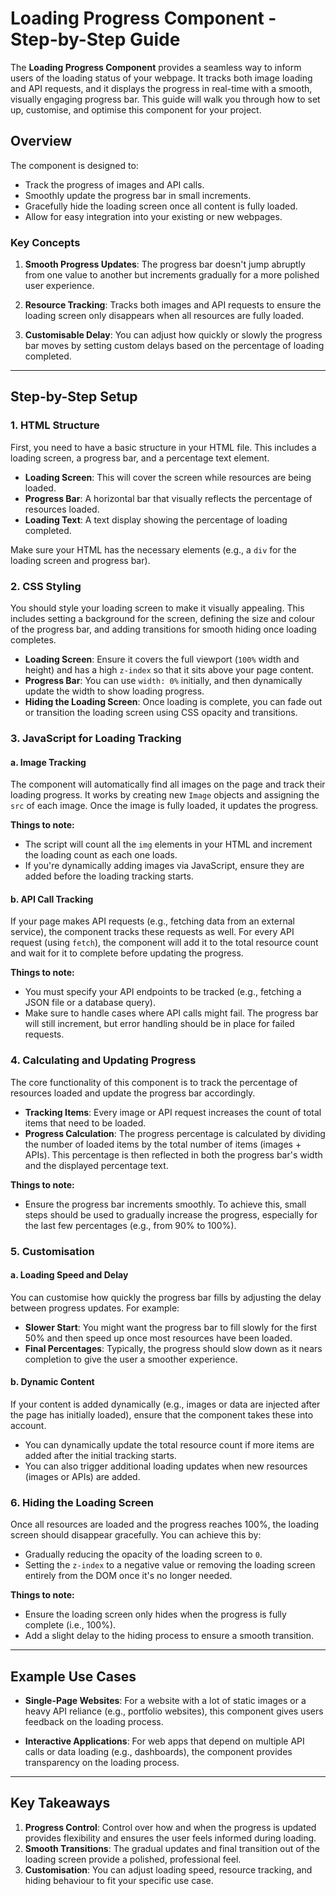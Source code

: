 # Loading Progress Component - Step-by-Step Guide

The **Loading Progress Component** provides a seamless way to inform users of the loading status of your webpage. It tracks both image loading and API requests, and it displays the progress in real-time with a smooth, visually engaging progress bar. This guide will walk you through how to set up, customise, and optimise this component for your project.

## Overview

The component is designed to:
- Track the progress of images and API calls.
- Smoothly update the progress bar in small increments.
- Gracefully hide the loading screen once all content is fully loaded.
- Allow for easy integration into your existing or new webpages.

### Key Concepts

1. **Smooth Progress Updates**: The progress bar doesn't jump abruptly from one value to another but increments gradually for a more polished user experience.

2. **Resource Tracking**: Tracks both images and API requests to ensure the loading screen only disappears when all resources are fully loaded.

3. **Customisable Delay**: You can adjust how quickly or slowly the progress bar moves by setting custom delays based on the percentage of loading completed.

---

## Step-by-Step Setup

### 1. **HTML Structure**

First, you need to have a basic structure in your HTML file. This includes a loading screen, a progress bar, and a percentage text element.

- **Loading Screen**: This will cover the screen while resources are being loaded.
- **Progress Bar**: A horizontal bar that visually reflects the percentage of resources loaded.
- **Loading Text**: A text display showing the percentage of loading completed.

Make sure your HTML has the necessary elements (e.g., a `div` for the loading screen and progress bar).

### 2. **CSS Styling**

You should style your loading screen to make it visually appealing. This includes setting a background for the screen, defining the size and colour of the progress bar, and adding transitions for smooth hiding once loading completes.

- **Loading Screen**: Ensure it covers the full viewport (`100%` width and height) and has a high `z-index` so that it sits above your page content.
- **Progress Bar**: You can use `width: 0%` initially, and then dynamically update the width to show loading progress.
- **Hiding the Loading Screen**: Once loading is complete, you can fade out or transition the loading screen using CSS opacity and transitions.

### 3. **JavaScript for Loading Tracking**

#### a. **Image Tracking**
The component will automatically find all images on the page and track their loading progress. It works by creating new `Image` objects and assigning the `src` of each image. Once the image is fully loaded, it updates the progress.

**Things to note:**
- The script will count all the `img` elements in your HTML and increment the loading count as each one loads.
- If you're dynamically adding images via JavaScript, ensure they are added before the loading tracking starts.

#### b. **API Call Tracking**
If your page makes API requests (e.g., fetching data from an external service), the component tracks these requests as well. For every API request (using `fetch`), the component will add it to the total resource count and wait for it to complete before updating the progress.

**Things to note:**
- You must specify your API endpoints to be tracked (e.g., fetching a JSON file or a database query).
- Make sure to handle cases where API calls might fail. The progress bar will still increment, but error handling should be in place for failed requests.

### 4. **Calculating and Updating Progress**

The core functionality of this component is to track the percentage of resources loaded and update the progress bar accordingly.

- **Tracking Items**: Every image or API request increases the count of total items that need to be loaded.
- **Progress Calculation**: The progress percentage is calculated by dividing the number of loaded items by the total number of items (images + APIs). This percentage is then reflected in both the progress bar's width and the displayed percentage text.

**Things to note:**
- Ensure the progress bar increments smoothly. To achieve this, small steps should be used to gradually increase the progress, especially for the last few percentages (e.g., from 90% to 100%).

### 5. **Customisation**

#### a. **Loading Speed and Delay**
You can customise how quickly the progress bar fills by adjusting the delay between progress updates. For example:
- **Slower Start**: You might want the progress bar to fill slowly for the first 50% and then speed up once most resources have been loaded.
- **Final Percentages**: Typically, the progress should slow down as it nears completion to give the user a smoother experience.

#### b. **Dynamic Content**
If your content is added dynamically (e.g., images or data are injected after the page has initially loaded), ensure that the component takes these into account.

- You can dynamically update the total resource count if more items are added after the initial tracking starts.
- You can also trigger additional loading updates when new resources (images or APIs) are added.

### 6. **Hiding the Loading Screen**

Once all resources are loaded and the progress reaches 100%, the loading screen should disappear gracefully. You can achieve this by:
- Gradually reducing the opacity of the loading screen to `0`.
- Setting the `z-index` to a negative value or removing the loading screen entirely from the DOM once it's no longer needed.

**Things to note:**
- Ensure the loading screen only hides when the progress is fully complete (i.e., 100%).
- Add a slight delay to the hiding process to ensure a smooth transition.

---

## Example Use Cases

- **Single-Page Websites**: For a website with a lot of static images or a heavy API reliance (e.g., portfolio websites), this component gives users feedback on the loading process.

- **Interactive Applications**: For web apps that depend on multiple API calls or data loading (e.g., dashboards), the component provides transparency on the loading process.

---

## Key Takeaways

1. **Progress Control**: Control over how and when the progress is updated provides flexibility and ensures the user feels informed during loading.
2. **Smooth Transitions**: The gradual updates and final transition out of the loading screen provide a polished, professional feel.
3. **Customisation**: You can adjust loading speed, resource tracking, and hiding behaviour to fit your specific use case.
